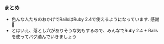 ### まとめ

* 色んな人たちのおかげでRailsはRuby 2.4で使えるようになっています. 感謝 :pray:
* とはいえ、落とし穴がありそうな気もするので、みんなでRuby 2.4 + Railsを使ってバグ踏んでいきましょう
